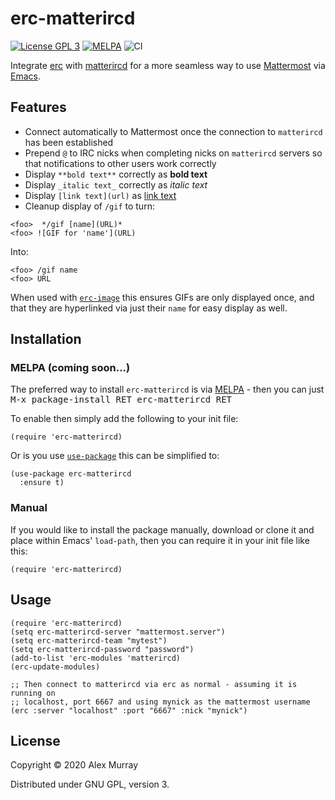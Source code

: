 # erc-matterircd

[![License GPL 3](https://img.shields.io/badge/license-GPL_3-green.svg)](http://www.gnu.org/licenses/gpl-3.0.txt)
[![MELPA](http://melpa.org/packages/erc-matterircd-badge.svg)](http://melpa.org/#/erc-matterircd)
![CI](https://github.com/alexmurray/erc-matterircd/workflows/CI/badge.svg)

Integrate [erc](https://www.gnu.org/software/erc/) with
[matterircd](https://github.com/42wim/matterircd) for a more seamless way
to use [Mattermost](https://mattermost.org/) via
[Emacs](https://www.gnu.org/software/emacs/).

## Features

- Connect automatically to Mattermost once the connection to `matterircd`
  has been established
- Prepend `@` to IRC nicks when completing nicks on `matterircd` servers so
  that notifications to other users work correctly
- Display `**bold text**` correctly as **bold text**
- Display `_italic text_` correctly as _italic text_
- Display `[link text](url)` as [link text](url)
- Cleanup display of `/gif` to turn:
```
<foo>  */gif [name](URL)*
<foo> ![GIF for 'name'](URL)
```

Into:
```
<foo> /gif name
<foo> URL
```

When used with [`erc-image`](https://github.com/kidd/erc-image.el) this
ensures GIFs are only displayed once, and that they are hyperlinked via
just their `name` for easy display as well.

## Installation

### MELPA (coming soon...)

The preferred way to install `erc-matterircd` is via
[MELPA](http://melpa.org) - then you can just <kbd>M-x package-install RET
erc-matterircd RET</kbd>

To enable then simply add the following to your init file:

```emacs-lisp
(require 'erc-matterircd)
```

Or is you use [`use-package`](https://github.com/jwiegley/use-package) this
can be simplified to:

```emacs-lisp
(use-package erc-matterircd
  :ensure t)
```

### Manual

If you would like to install the package manually, download or clone it and
place within Emacs' `load-path`, then you can require it in your init file
like this:

```emacs-lisp
(require 'erc-matterircd)
```

## Usage

```emacs-lisp
(require 'erc-matterircd)
(setq erc-matterircd-server "mattermost.server")
(setq erc-matterircd-team "mytest")
(setq erc-matterircd-password "password")
(add-to-list 'erc-modules 'matterircd)
(erc-update-modules)
```

```emacs-lisp
;; Then connect to matterircd via erc as normal - assuming it is running on
;; localhost, port 6667 and using mynick as the mattermost username
(erc :server "localhost" :port "6667" :nick "mynick")
```

## License

Copyright © 2020 Alex Murray

Distributed under GNU GPL, version 3.

